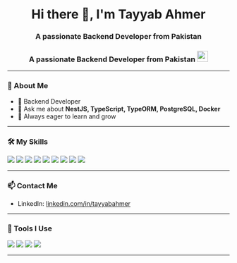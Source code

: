 <h1 align="center">Hi there 👋, I'm Tayyab Ahmer</h1>
<h3 align="center">A passionate Backend Developer from Pakistan </h3>
<h3 align="center">
  A passionate Backend Developer from Pakistan
  <img src="https://flagcdn.com/w40/pk.png" width="25" />
</h3>

---

### 🚀 About Me

- 💼 Backend Developer
- 💬 Ask me about **NestJS, TypeScript, TypeORM, PostgreSQL, Docker**
- 🌱 Always eager to learn and grow

---

### 🛠️ My Skills

<p align="left">
  <img src="https://img.shields.io/badge/NestJS-E0234E?style=for-the-badge&logo=nestjs&logoColor=white" />
  <img src="https://img.shields.io/badge/TypeORM-FF4785?style=for-the-badge&logo=typeorm&logoColor=white" />
  <img src="https://img.shields.io/badge/TypeScript-3178C6?style=for-the-badge&logo=typescript&logoColor=white" />
  <img src="https://img.shields.io/badge/JavaScript-F7DF1E?style=for-the-badge&logo=javascript&logoColor=black" />
  <img src="https://img.shields.io/badge/PostgreSQL-336791?style=for-the-badge&logo=postgresql&logoColor=white" />
  <img src="https://img.shields.io/badge/REST%20API-000000?style=for-the-badge&logo=flask&logoColor=white" />
  <img src="https://img.shields.io/badge/Docker-2496ED?style=for-the-badge&logo=docker&logoColor=white" />
  <img src="https://img.shields.io/badge/Postman-FF6C37?style=for-the-badge&logo=postman&logoColor=white" />
  <img src="https://img.shields.io/badge/JWT-000000?style=for-the-badge&logo=jsonwebtokens&logoColor=white" />
</p>

---

### 📫 Contact Me

- LinkedIn: [linkedin.com/in/tayyabahmer](https://www.linkedin.com/in/tayyab-ahmer-6bb016252/)

---

### 🧰 Tools I Use

<p align="left">
  <img src="https://img.shields.io/badge/VS%20Code-007ACC?style=for-the-badge&logo=visual-studio-code&logoColor=white" />
  <img src="https://img.shields.io/badge/Git-F05032?style=for-the-badge&logo=git&logoColor=white" />
  <img src="https://img.shields.io/badge/GitHub-181717?style=for-the-badge&logo=github&logoColor=white" />
  <img src="https://img.shields.io/badge/Postman-FF6C37?style=for-the-badge&logo=postman&logoColor=white" />
</p>

---

